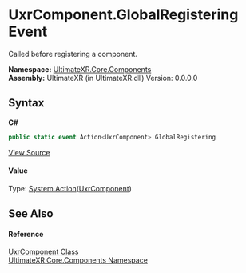 # UxrComponent.GlobalRegistering Event
 

Called before registering a component.

**Namespace:**&nbsp;<a href="N_UltimateXR_Core_Components">UltimateXR.Core.Components</a><br />**Assembly:**&nbsp;UltimateXR (in UltimateXR.dll) Version: 0.0.0.0

## Syntax

**C#**<br />
``` C#
public static event Action<UxrComponent> GlobalRegistering
```

<a href="UltimateXR/Scripts/Core/Components/UxrComponent.cs" rel="noopener noreferrer" title="View the source code">View Source</a><br />

#### Value
Type: <a href="https://docs.microsoft.com/dotnet/api/system.action-1" target="_blank" rel="noopener noreferrer">System.Action</a>(<a href="T_UltimateXR_Core_Components_UxrComponent">UxrComponent</a>)

## See Also


#### Reference
<a href="T_UltimateXR_Core_Components_UxrComponent">UxrComponent Class</a><br /><a href="N_UltimateXR_Core_Components">UltimateXR.Core.Components Namespace</a><br />